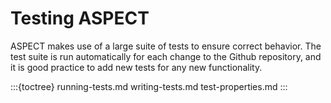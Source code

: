 # Testing ASPECT

ASPECT makes use of a large suite of tests to
ensure correct behavior. The test suite is run automatically for each change
to the Github repository, and it is good practice to add new tests for any new
functionality.


:::{toctree}
running-tests.md
writing-tests.md
test-properties.md
:::
